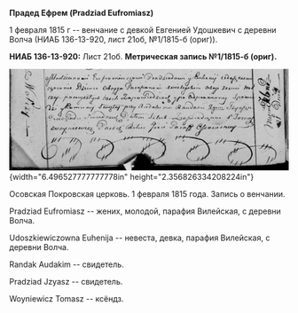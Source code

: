 **Прадед Ефрем (Pradziad Eufromiasz)**

1 февраля 1815 г -- венчание с девкой Евгенией Удошкевич с деревни Волча
(НИАБ 136-13-920, лист 21об, №1/1815-б (ориг)).

**НИАБ 136-13-920:** Лист 21об. **Метрическая запись №1/1815-б (ориг).**

![](./media/6c8a4fb49360e82d767260c42b94e496c3caa0c6.png){width="6.496527777777778in"
height="2.356826334208224in"}

Осовская Покровская церковь. 1 февраля 1815 года. Запись о венчании.

Pradziad Eufromiasz -- жених, молодой, парафия Вилейская, с деревни
Волча.

Udoszkiewiczowna Euhenija -- невеста, девка, парафия Вилейская, с
деревни Волча.

Randak Audakim -- свидетель.

Pradziad Jzyasz -- свидетель.

Woyniewicz Tomasz -- ксёндз.
